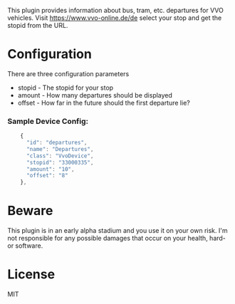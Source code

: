 This plugin provides information about bus, tram, etc. departures for VVO vehicles. Visit https://www.vvo-online.de/de select your stop and get the stopid from the URL.

# Configuration
There are three configuration parameters
* stopid - The stopid for your stop
* amount - How many departures should be displayed
* offset - How far in the future should the first departure lie?

### Sample Device Config:
```javascript
    {
      "id": "departures",
      "name": "Departures",
      "class": "VvoDevice",
      "stopid": "33000335",
      "amount": "10",
      "offset": "8"
    },
```

# Beware
This plugin is in an early alpha stadium and you use it on your own risk.
I'm not responsible for any possible damages that occur on your health, hard- or software.

# License
MIT
